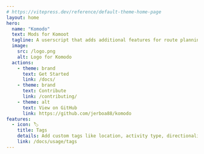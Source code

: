 ```yaml
---
# https://vitepress.dev/reference/default-theme-home-page
layout: home
hero:
  name: "Komodo"
  text: Mods for Komoot
  tagline: A userscript that adds additional features for route planning on Komoot.com.
  image:
    src: /logo.png
    alt: Logo for Komodo
  actions:
    - theme: brand
      text: Get Started
      link: /docs/
    - theme: brand
      text: Contribute
      link: /contributing/
    - theme: alt
      text: View on GitHub
      link: https://github.com/jerboa88/komodo
features:
  - icon: 🏷️
    title: Tags
    details: Add custom tags like location, activity type, directionality, or difficulty to your routes. Filter your saved routes to find the perfect route by including or excluding certain tags. Advanced users can customize the appearance of tags and filter controls using CSS
    link: /docs/usage/tags
---
```


<!--@include: ../README.md#main-->
